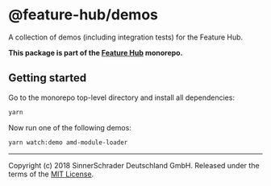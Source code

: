 # @feature-hub/demos

A collection of demos (including integration tests) for the Feature Hub.

**This package is part of the
[Feature Hub](https://github.com/sinnerschrader/feature-hub) monorepo.**

## Getting started

Go to the monorepo top-level directory and install all dependencies:

```sh
yarn
```

Now run one of the following demos:

```sh
yarn watch:demo amd-module-loader
```

---

Copyright (c) 2018 SinnerSchrader Deutschland GmbH. Released under the terms of
the
[MIT License](https://github.com/sinnerschrader/feature-hub/blob/master/LICENSE).
